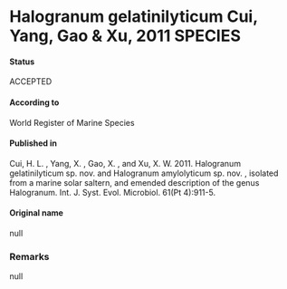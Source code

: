Halogranum gelatinilyticum Cui, Yang, Gao & Xu, 2011 SPECIES
=======

#### Status
ACCEPTED

#### According to
World Register of Marine Species

#### Published in
Cui, H. L. , Yang, X. , Gao, X. , and Xu, X. W. 2011. Halogranum gelatinilyticum sp. nov. and Halogranum amylolyticum sp. nov. , isolated from a marine solar saltern, and emended description of the genus Halogranum. Int. J. Syst. Evol. Microbiol. 61(Pt 4):911-5.

#### Original name
null

### Remarks
null
